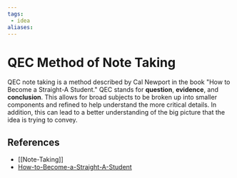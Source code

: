 ```yaml
---
tags:
 - idea
aliases:
---
```


# QEC Method of Note Taking

QEC note taking is a method described by Cal Newport in the book "How to Become a Straight-A Student."
QEC stands for **question**, **evidence**, and **conclusion**. This allows for broad subjects to be broken up into smaller components and refined to help understand the more critical details. In addition, this can lead to a better understanding of the big picture that the idea is trying to convey.

## References

- [[Note-Taking]]
- [How-to-Become-a-Straight-A-Student](How-to-Become-a-Straight-A-Student.md)
